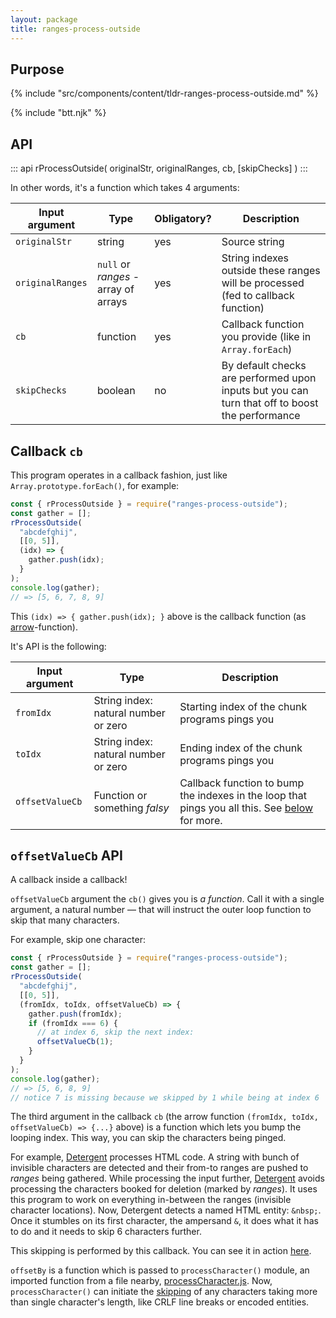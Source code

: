 ```yaml
---
layout: package
title: ranges-process-outside
---
```


## Purpose

{% include "src/components/content/tldr-ranges-process-outside.md" %}

{% include "btt.njk" %}

## API

::: api
rProcessOutside(
  originalStr, 
  originalRanges, 
  cb, 
  [skipChecks]
)
:::

In other words, it's a function which takes 4 arguments:

| Input argument   | Type                                 | Obligatory? | Description                                                                                    |
| ---------------- | ------------------------------------ | ----------- | ---------------------------------------------------------------------------------------------- |
| `originalStr`    | string                               | yes         | Source string                                                                                  |
| `originalRanges` | `null` or _ranges_ - array of arrays | yes         | String indexes outside these ranges will be processed (fed to callback function)               |
| `cb`             | function                             | yes         | Callback function you provide (like in `Array.forEach`)                                        |
| `skipChecks`     | boolean                              | no          | By default checks are performed upon inputs but you can turn that off to boost the performance |

## Callback `cb`

This program operates in a callback fashion, just like `Array.prototype.forEach()`, for example:

```js
const { rProcessOutside } = require("ranges-process-outside");
const gather = [];
rProcessOutside(
  "abcdefghij",
  [[0, 5]],
  (idx) => {
    gather.push(idx);
  }
);
console.log(gather);
// => [5, 6, 7, 8, 9]
```

This `(idx) => { gather.push(idx); }` above is the callback function (as [arrow](https://developer.mozilla.org/en-US/docs/Web/JavaScript/Reference/Functions/Arrow_functions)-function).

It's API is the following:

| Input argument  | Type                                 | Description                                                                                                          |
| --------------- | ------------------------------------ | -------------------------------------------------------------------------------------------------------------------- |
| `fromIdx`       | String index: natural number or zero | Starting index of the chunk programs pings you                                                                       |
| `toIdx`         | String index: natural number or zero | Ending index of the chunk programs pings you                                                                         |
| `offsetValueCb` | Function or something _falsy_        | Callback function to bump the indexes in the loop that pings you all this. See [below](#offsetvaluecb-api) for more. |

## `offsetValueCb` API

A callback inside a callback!

`offsetValueCb` argument the `cb()` gives you is _a function_. Call it with a single argument, a natural number — that will instruct the outer loop function to skip that many characters.

For example, skip one character:

```js
const { rProcessOutside } = require("ranges-process-outside");
const gather = [];
rProcessOutside(
  "abcdefghij",
  [[0, 5]],
  (fromIdx, toIdx, offsetValueCb) => {
    gather.push(fromIdx);
    if (fromIdx === 6) {
      // at index 6, skip the next index:
      offsetValueCb(1);
    }
  }
);
console.log(gather);
// => [5, 6, 8, 9]
// notice 7 is missing because we skipped by 1 while being at index 6
```

The third argument in the callback `cb` (the arrow function `(fromIdx, toIdx, offsetValueCb) => {...}` above) is a function which lets you bump the looping index. This way, you can skip the characters being pinged.

For example, [Detergent](/os/detergent/) processes HTML code. A string with bunch of invisible characters are detected and their from-to ranges are pushed to _ranges_ being gathered. While processing the input further, [Detergent](/os/detergent/) avoids processing the characters booked for deletion (marked by _ranges_). It uses this program to work on everything in-between the ranges (invisible character locations). Now, Detergent detects a named HTML entity: `&nbsp;`. Once it stumbles on its first character, the ampersand `&`, it does what it has to do and it needs to skip 6 characters further.

This skipping is performed by this callback. You can see it in action [here](https://git.sr.ht/~royston/codsen/tree/master/packages/detergent/src/main.js#L884).

`offsetBy` is a function which is passed to `processCharacter()` module, an imported function from a file nearby, [processCharacter.js](https://git.sr.ht/~royston/codsen/tree/master/packages/detergent/src/processCharacter.js). Now, `processCharacter()` can initiate the [skipping](https://git.sr.ht/~royston/codsen/tree/master/packages/detergent/src/processCharacter.js#L497) of any characters taking more than single character's length, like CRLF line breaks or encoded entities.
